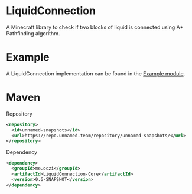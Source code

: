 # LiquidConnection
A Minecraft library to check if two blocks of liquid is connected using A* Pathfinding algorithm.

# Example
A LiquidConnection implementation can be found in the [Example module](Example).

# Maven
Repository
```xml
<repository>
  <id>unnamed-snapshots</id>
  <url>https://repo.unnamed.team/repository/unnamed-snapshots/</url>
</repository>
```

Dependency
```xml
<dependency>
  <groupId>me.oczi</groupId>
  <artifactId>LiquidConnection-Core</artifactId>
  <version>0.6-SNAPSHOT</version>
</dependency>
```

